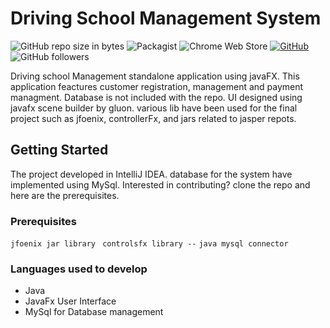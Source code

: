 # Driving School Management System
![GitHub repo size in bytes](https://img.shields.io/github/repo-size/badges/shields.svg)
![Packagist](https://img.shields.io/packagist/l/doctrine/orm.svg)
![Chrome Web Store](https://img.shields.io/chrome-web-store/rating/ogffaloegjglncjfehdfplabnoondfjo.svg)
[![GitHub](https://img.shields.io/github/forks/hiranthaPeiris/DrivingSchool.svg?style=flat-square)](https://github.com/hiranthaPeirs/DrivingSchool/network)
![GitHub followers](https://img.shields.io/github/followers/espadrine.svg?label=Follow&style=social)

Driving school Management standalone application using javaFX. This application feactures customer registration, management and payment managment.
Database is not included with the repo. UI designed using javafx scene builder by gluon. various lib have been used for the final project such as jfoenix, controllerFx, and jars related to jasper repots.

## Getting Started
The project developed in IntelliJ IDEA. database for the system have implemented using MySql. Interested in contributing? clone the repo and here are the prerequisites.

### Prerequisites
``
jfoenix jar library 
``
``
controlsfx library --
``
``
java mysql connector
``
### Languages used to develop
* Java
* JavaFx User Interface
* MySql for Database management
